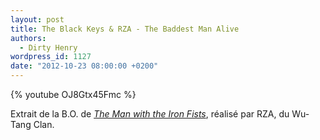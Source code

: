 ```yaml
---
layout: post
title: The Black Keys & RZA - The Baddest Man Alive
authors:
  - Dirty Henry
wordpress_id: 1127
date: "2012-10-23 08:00:00 +0200"
---
```


{% youtube OJ8Gtx45Fmc %}

Extrait de la B.O. de [_The Man with the Iron Fists_][1], réalisé par RZA, du
Wu-Tang Clan.

[1]: https://www.themoviedb.org/movie/97430-the-man-with-the-iron-fists

